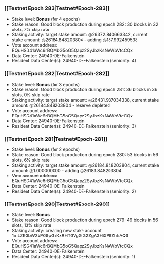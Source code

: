 ### [[Testnet Epoch 283|Testnet#Epoch-283]]
* Stake level: **Bonus** (for 4 epochs)
* Stake reason: Good block production during epoch 282: 30 blocks in 32 slots, 7% skip rate
* Staking activity: target stake amount: ◎26372.840663342, current stake amount: ◎26184.848203804 - adding ◎187.992459538
* Vote account address: EQuHSG41aWc6rBQMbG5oG5Qapz2SyJbzKsNAWbVtcCQx
* Data Center: 24940-DE-Falkenstein
* Resident Data Center(s): 24940-DE-Falkenstein (seniority: 4)
### [[Testnet Epoch 282|Testnet#Epoch-282]]
* Stake level: **Bonus** (for 3 epochs)
* Stake reason: Good block production during epoch 281: 36 blocks in 36 slots, 0% skip rate
* Staking activity: target stake amount: ◎26431.937034338, current stake amount: ◎26184.848203804 - reserve depleted
* Vote account address: EQuHSG41aWc6rBQMbG5oG5Qapz2SyJbzKsNAWbVtcCQx
* Data Center: 24940-DE-Falkenstein
* Resident Data Center(s): 24940-DE-Falkenstein (seniority: 3)
### [[Testnet Epoch 281|Testnet#Epoch-281]]
* Stake level: **Bonus** (for 2 epochs)
* Stake reason: Good block production during epoch 280: 53 blocks in 56 slots, 6% skip rate
* Staking activity: target stake amount: ◎26184.848203804, current stake amount: ◎1.000000000 - adding ◎26183.848203804
* Vote account address: EQuHSG41aWc6rBQMbG5oG5Qapz2SyJbzKsNAWbVtcCQx
* Data Center: 24940-DE-Falkenstein
* Resident Data Center(s): 24940-DE-Falkenstein (seniority: 2)
### [[Testnet Epoch 280|Testnet#Epoch-280]]
* Stake level: **Bonus**
* Stake reason: Good block production during epoch 279: 49 blocks in 56 slots, 13% skip rate
* Staking activity: creating new stake account 1mLZEGbW2bP69pGxKxRHT6VgGr32ZgA3Hi5P8ZhhAQ6
* Vote account address: EQuHSG41aWc6rBQMbG5oG5Qapz2SyJbzKsNAWbVtcCQx
* Data Center: 24940-DE-Falkenstein
* Resident Data Center(s): 24940-DE-Falkenstein (seniority: 1)